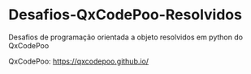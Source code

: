 # Desafios-QxCodePoo-Resolvidos
 Desafios de programação orientada a objeto resolvidos em python do QxCodePoo
 
 QxCodePoo: https://qxcodepoo.github.io/
